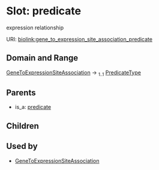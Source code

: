 
# Slot: predicate


expression relationship

URI: [biolink:gene_to_expression_site_association_predicate](https://w3id.org/biolink/vocab/gene_to_expression_site_association_predicate)


## Domain and Range

[GeneToExpressionSiteAssociation](GeneToExpressionSiteAssociation.md) &#8594;  <sub>1..1</sub> [PredicateType](types/PredicateType.md)

## Parents

 *  is_a: [predicate](predicate.md)

## Children


## Used by

 * [GeneToExpressionSiteAssociation](GeneToExpressionSiteAssociation.md)
